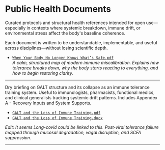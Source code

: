 # Public Health Documents

Curated protocols and structural health references intended for open use—especially in contexts where systemic breakdown, immune drift, or environmental stress affect the body's baseline coherence.

Each document is written to be understandable, implementable, and useful across disciplines—without losing scientific depth.

- [`When Your Body No Longer Knows What’s Safe.pdf`](./When%20Your%20Body%20No%20Longer%20Knows%20What’s%20Safe.pdf)  
  *A calm, structured map of modern immune miscalibration. Explains how tolerance breaks down, why the body starts reacting to everything, and how to begin restoring clarity.*

---

Dry briefing on GALT structure and its collapse as an immune tolerance training system. Useful to immunologists, pharmacists, functional medics, and clinical generalists tracking systemic drift patterns. Includes Appendex A - Recovery Inputs and System Supports.

- [`GALT and the Loss of Immune Training.pdf`](./GALT%20and%20the%20Loss%20of%20Immune%20Training.pdf)  
- [`GALT and the Loss of Immune Training.docx`](./GALT%20and%20the%20Loss%20of%20Immune%20Training.docx)  
  
*Edit: It seems Long-covid could be linked to this. Post-viral tolerance failure mapped through mucosal degradation, vagal disruption, and SCFA suppression.*

---
<!-- *IU: Signature | Status: Signal Pulse* <!-- E wants the signal to be kept -A -->
